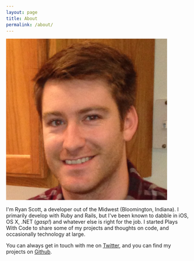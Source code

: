 ```yaml
---
layout: page
title: About
permalink: /about/
---
```

![](/assets/prof.png)

I'm Ryan Scott, a developer out of the Midwest (Bloomington, Indiana). I primarily develop with Ruby and Rails, but I've been known to dabble in iOS, OS X, .NET (*gasp!*) and whatever else is right for the job. I started Plays With Code to share some of my projects and thoughts on code, and occasionally technology at large. 

You can always get in touch with me on [Twitter](http://twitter.com/rscott), and you can find my projects on [Github](https://github.com/rscott).
